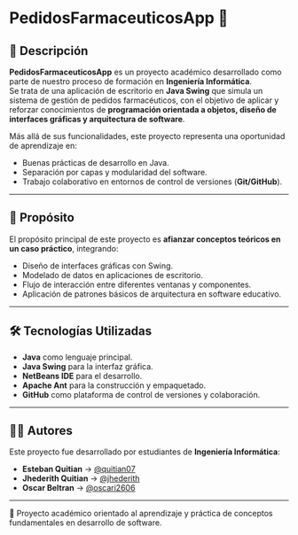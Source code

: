 # PedidosFarmaceuticosApp 💊

## 📝 Descripción
**PedidosFarmaceuticosApp** es un proyecto académico desarrollado como parte de nuestro proceso de formación en **Ingeniería Informática**.  
Se trata de una aplicación de escritorio en **Java Swing** que simula un sistema de gestión de pedidos farmacéuticos, con el objetivo de aplicar y reforzar conocimientos de **programación orientada a objetos, diseño de interfaces gráficas y arquitectura de software**.  

Más allá de sus funcionalidades, este proyecto representa una oportunidad de aprendizaje en:  
- Buenas prácticas de desarrollo en Java.  
- Separación por capas y modularidad del software.  
- Trabajo colaborativo en entornos de control de versiones (**Git/GitHub**).  

---

## 🎯 Propósito
El propósito principal de este proyecto es **afianzar conceptos teóricos en un caso práctico**, integrando:  
- Diseño de interfaces gráficas con Swing.  
- Modelado de datos en aplicaciones de escritorio.  
- Flujo de interacción entre diferentes ventanas y componentes.  
- Aplicación de patrones básicos de arquitectura en software educativo.  

---

## 🛠️ Tecnologías Utilizadas
- **Java** como lenguaje principal.  
- **Java Swing** para la interfaz gráfica.  
- **NetBeans IDE** para el desarrollo.  
- **Apache Ant** para la construcción y empaquetado.  
- **GitHub** como plataforma de control de versiones y colaboración.  

---

## 👨‍💻 Autores
Este proyecto fue desarrollado por estudiantes de **Ingeniería Informática**:  

- **Esteban Quitian** → [@quitian07](https://github.com/quitian07)  
- **Jhederith Quitian** → [@jhederith](https://github.com/jhederith)  
- **Oscar Beltran** → [@oscari2606](https://github.com/oscari2606)  

---

📌 Proyecto académico orientado al aprendizaje y práctica de conceptos fundamentales en desarrollo de software.


